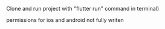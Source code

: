  Clone and run project with "flutter run" command in terminal)
 
 permissions for ios and android not fully writen
